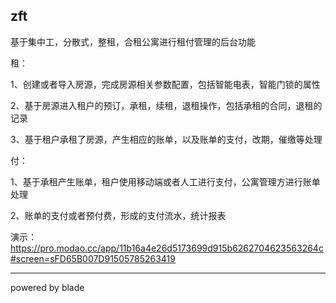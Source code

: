 ## zft
基于集中工，分散式，整租，合租公寓进行租付管理的后台功能
 
租：

1、创建或者导入房源，完成房源相关参数配置，包括智能电表，智能门锁的属性

2、基于房源进入租户的预订，承租，续租，退租操作，包括承租的合同，退租的记录

3、基于租户承租了房源，产生相应的账单，以及账单的支付，改期，催缴等处理

付：

1、基于承租产生账单，租户使用移动端或者人工进行支付，公寓管理方进行账单处理

2、账单的支付或者预付费，形成的支付流水，统计报表

演示： https://pro.modao.cc/app/11b16a4e26d5173699d915b6262704623563264c#screen=sFD65B007D91505785263419 

---
powered by blade
